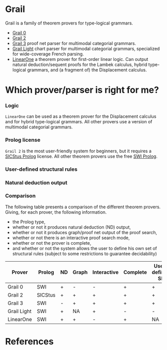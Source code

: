 # Grail

Grail is a family of theorem provers for type-logical grammars.


* [Grail 0](https://github.com/RichardMoot/Grail0)
* [Grail 2](https://github.com/RichardMoot/Grail2)
* [Grail 3](https://github.com/RichardMoot/Grail) proof net parser for multimodal categorial grammars.
* [Grail Light](https://github.com/RichardMoot/GrailLight) chart parser for multimodal categorial grammars, specialized for wide-coverage French parsing.
* [LinearOne](https://github.com/RichardMoot/LinearOne) a theorem prover for first-order linear logic. Can output natural deduction/sequent proofs for the Lambek calculus, hybrid type-logical grammars, and (a fragment of) the Displacement calculus.

# Which prover/parser is right for me?

### Logic

`LinearOne` can be used as a theorem prover for the Displacement calculus and for hybrid type-logical grammars. All other provers use a version of multimodal categorial grammars. 

### Prolog license

`Grail 2` is the most user-friendly system for beginners, but it requires a [SICStus Prolog](https://sicstus.sics.se) license. All other theorem provers use the free [SWI Prolog](http://www.swi-prolog.org).

### User-defined structural rules

### Natural deduction output

### Comparison

The following table presents a comparison of the different theorem provers. Giving, for each prover, the following information.

* the Prolog type,
* whether or not it produces natural deduction (ND) output,
* whether or not it produces graph/proof net output of the proof search,
* whether or not there is an interactive proof search mode,
* whether or not the prover is complete,
* and whether or not the system allows the user to define his own set of structural rules (subject to some restrictions to guarantee decidability)

Prover | Prolog | ND | Graph | Interactive | Complete | User-defined SR
-------|--------|------|------|------------|----------|----------------
Grail 0 | SWI | + | - | - | + | + |
Grail 2 | SICStus | + | + | + | + | +
Grail 3 | SWI | - | + | + | + | + | +
Grail Light | SWI | + | NA | + | - | -
LinearOne | SWI | + | + | - | + | NA


# References

